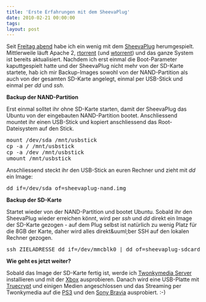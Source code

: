 ```yaml
---
title: 'Erste Erfahrungen mit dem SheevaPlug'
date: 2010-02-21 00:00:00 
tags: 
layout: post
---
```

<p><span class="dropCap">S</span>eit <a href="http://blog.kopis.de/2010/02/19/angekommen-sheevaplug-computer-fur-die-steckdose/">Freitag abend</a> habe ich ein wenig mit dem <a href="http://www.newit.co.uk/">SheevaPlug</a> herumgespielt. Mittlerweile l&auml;uft Apache 2, <a href="http://libtorrent.rakshasa.no/">rtorrent</a> (und <a href="http://www.wtorrent-project.org/trac/">wtorrent</a>) und das ganze System ist bereits aktualisiert. Nachdem ich erst einmal die Boot-Parameter kaputtgespielt hatte und der SheevaPlug nicht mehr von der SD-Karte startete, hab ich mir Backup-Images sowohl von der NAND-Partition als auch von der gesamten SD-Karte angelegt, einmal per USB-Stick und einmal per <em>dd</em> und <em>ssh</em>.</p>

<p><strong>Backup der NAND-Partition</strong></p>

<p>Erst einmal solltet ihr ohne SD-Karte starten, damit der SheevaPlug das Ubuntu von der eingebauten NAND-Partition bootet. Anschliessend mountet ihr einen USB-Stick und kopiert anschliessend das Root-Dateisystem auf den Stick.</p>

<pre class="brush: bash">mount /dev/sda /mnt/usbstick
cp -a / /mnt/usbstick
cp -a /dev /mnt/usbstick
umount /mnt/usbstick</pre>

<p>Anschliessend steckt ihr den USB-Stick an euren Rechner und zieht mit <em>dd</em> ein Image:</p>

<pre class="brush: bash">dd if=/dev/sda of=sheevaplug-nand.img</pre>

<p><strong>Backup der SD-Karte</strong></p>

<p>Startet wieder von der NAND-Partition und bootet Ubuntu. Sobald ihr den SheevaPlug wieder erreichen k&ouml;nnt, wird per <em>ssh</em> und <em>dd</em> direkt ein Image der SD-Karte gezogen - auf dem Plug selbst ist nat&uuml;rlich zu wenig Platz f&uuml;r die 8GB der Karte, daher wird alles direkt&amp;uuml;ber SSH auf den lokalen Rechner gezogen.</p>

<pre class="brush: bash">ssh ZIELADRESSE dd if=/dev/mmcblk0 | dd of=sheevaplug-sdcard.img</pre>

<p><strong>Wie geht es jetzt weiter?</strong></p>

<p>Sobald das Image der SD-Karte fertig ist, werde ich <a href="http://www.twonkyvision.de/">Twonkymedia Server</a> installieren und mit der <a href="http://www.xbox.com">Xbox</a> ausprobieren. Danach wird eine USB-Platte mit <a href="http://truecrypt.org">Truecrypt</a> und einigen Medien angeschlossen und das Streaming per Twonkymedia auf die <a href="http://de.playstation.com/ps3/">PS3</a> und den <a href="http://www.sony.de/hub/bravia-lcd-fernseher">Sony Bravia</a> ausprobiert. :-)</p>
